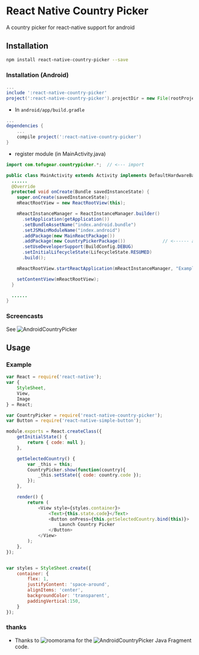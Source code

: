 # React Native Country Picker
A country picker for react-native support for android

## Installation
```sh
npm install react-native-country-picker --save
```

### Installation (Android)
```gradle
...
include ':react-native-country-picker'
project(':react-native-country-picker').projectDir = new File(rootProject.projectDir, '../node_modules/react-native-country-picker/android')
```

* In `android/app/build.gradle`

```gradle
...
dependencies {
    ...
    compile project(':react-native-country-picker')
}
```

* register module (in MainActivity.java)

```java
import com.tofugear.countrypicker.*;  // <--- import

public class MainActivity extends Activity implements DefaultHardwareBackBtnHandler {
  ......
  @Override
  protected void onCreate(Bundle savedInstanceState) {
    super.onCreate(savedInstanceState);
    mReactRootView = new ReactRootView(this);

    mReactInstanceManager = ReactInstanceManager.builder()
      .setApplication(getApplication())
      .setBundleAssetName("index.android.bundle")
      .setJSMainModuleName("index.android")
      .addPackage(new MainReactPackage())
      .addPackage(new CountryPickerPackage())              // <------ add here
      .setUseDeveloperSupport(BuildConfig.DEBUG)
      .setInitialLifecycleState(LifecycleState.RESUMED)
      .build();

    mReactRootView.startReactApplication(mReactInstanceManager, "ExampleRN", null);

    setContentView(mReactRootView);
  }

  ......
}
```

### Screencasts
See ![AndroidCountryPicker](https://github.com/roomorama/AndroidCountryPicker)

## Usage

### Example
```js
var React = require('react-native');
var {
    StyleSheet,
    View,
    Image
} = React;

var CountryPicker = require('react-native-country-picker');
var Button = require('react-native-simple-button');

module.exports = React.createClass({
    getInitialState() {
        return { code: null };
    },

    getSelectedCountry() {
        var _this = this;
        CountryPicker.show(function(country){
            _this.setState({ code: country.code });
        });
    },

    render() {
        return (
            <View style={styles.container}>
                <Text>{this.state.code}</Text>
                <Button onPress={this.getSelectedCountry.bind(this)}>
                    Launch Country Picker
                </Button>
            </View>
        );
    },
});


var styles = StyleSheet.create({
    container: {
        flex: 1,
        justifyContent: 'space-around',
        alignItems: 'center',
        backgroundColor: 'transparent',
        paddingVertical:150,
    }
});
```

### thanks
* Thanks to ![roomorama](https://github.com/roomorama) for the ![AndroidCountryPicker](https://github.com/roomorama/AndroidCountryPicker) Java Fragment code.
